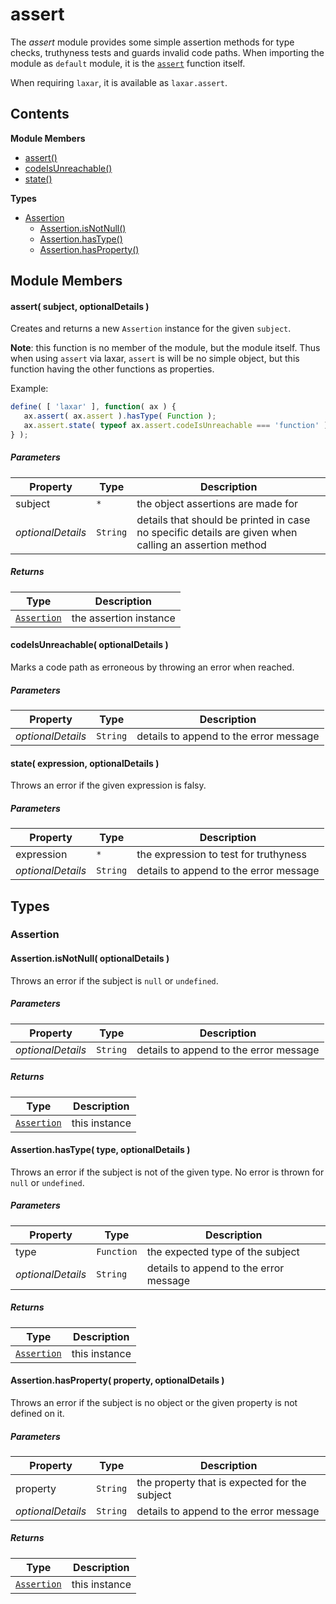 
# <a name="assert"></a>assert

The *assert* module provides some simple assertion methods for type checks, truthyness tests and guards
invalid code paths.
When importing the module as `default` module, it is the [`assert`]() function itself.

When requiring `laxar`, it is available as `laxar.assert`.

## Contents

**Module Members**

- [assert()](#assert)
- [codeIsUnreachable()](#codeIsUnreachable)
- [state()](#state)

**Types**

- [Assertion](#Assertion)
  - [Assertion.isNotNull()](#Assertion.isNotNull)
  - [Assertion.hasType()](#Assertion.hasType)
  - [Assertion.hasProperty()](#Assertion.hasProperty)

## Module Members

#### <a name="assert"></a>assert( subject, optionalDetails )

Creates and returns a new `Assertion` instance for the given `subject`.

**Note**: this function is no member of the module, but the module itself. Thus when using `assert` via
laxar, `assert` is will be no simple object, but this function having the other functions as
properties.

Example:
```js
define( [ 'laxar' ], function( ax ) {
   ax.assert( ax.assert ).hasType( Function );
   ax.assert.state( typeof ax.assert.codeIsUnreachable === 'function' );
} );
```

##### Parameters

| Property | Type | Description |
| -------- | ---- | ----------- |
| subject | `*` |  the object assertions are made for |
| _optionalDetails_ | `String` |  details that should be printed in case no specific details are given when calling an assertion method |

##### Returns

| Type | Description |
| ---- | ----------- |
| [`Assertion`](#Assertion) |  the assertion instance |

#### <a name="codeIsUnreachable"></a>codeIsUnreachable( optionalDetails )

Marks a code path as erroneous by throwing an error when reached.

##### Parameters

| Property | Type | Description |
| -------- | ---- | ----------- |
| _optionalDetails_ | `String` |  details to append to the error message |

#### <a name="state"></a>state( expression, optionalDetails )

Throws an error if the given expression is falsy.

##### Parameters

| Property | Type | Description |
| -------- | ---- | ----------- |
| expression | `*` |  the expression to test for truthyness |
| _optionalDetails_ | `String` |  details to append to the error message |

## Types

### <a name="Assertion"></a>Assertion

#### <a name="Assertion.isNotNull"></a>Assertion.isNotNull( optionalDetails )

Throws an error if the subject is `null` or `undefined`.

##### Parameters

| Property | Type | Description |
| -------- | ---- | ----------- |
| _optionalDetails_ | `String` |  details to append to the error message |

##### Returns

| Type | Description |
| ---- | ----------- |
| [`Assertion`](#Assertion) |  this instance |

#### <a name="Assertion.hasType"></a>Assertion.hasType( type, optionalDetails )

Throws an error if the subject is not of the given type. No error is thrown for `null` or `undefined`.

##### Parameters

| Property | Type | Description |
| -------- | ---- | ----------- |
| type | `Function` |  the expected type of the subject |
| _optionalDetails_ | `String` |  details to append to the error message |

##### Returns

| Type | Description |
| ---- | ----------- |
| [`Assertion`](#Assertion) |  this instance |

#### <a name="Assertion.hasProperty"></a>Assertion.hasProperty( property, optionalDetails )

Throws an error if the subject is no object or the given property is not defined on it.

##### Parameters

| Property | Type | Description |
| -------- | ---- | ----------- |
| property | `String` |  the property that is expected for the subject |
| _optionalDetails_ | `String` |  details to append to the error message |

##### Returns

| Type | Description |
| ---- | ----------- |
| [`Assertion`](#Assertion) |  this instance |

